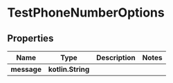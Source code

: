 
# TestPhoneNumberOptions

## Properties
Name | Type | Description | Notes
------------ | ------------- | ------------- | -------------
**message** | **kotlin.String** |  | 



